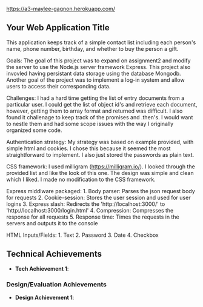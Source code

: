 https://a3-maylee-gagnon.herokuapp.com/

## Your Web Application Title
This application keeps track of a simple contact list including each person's name, phone number, birthday, and whether to buy the person a gift. 

Goals: The goal of this project was to expand on assignment2 and modify the server to use the Node.js server framework Express. This project also invovled having persistant data storage using the database Mongodb. Another goal of the project was to implement a log-in system and allow users to access their corresponding data.   

Challenges: I had a hard time getting the list of entry documents from a particular user. I could get the list of object id's and retrieve each document, however, getting them to array format and returned was difficult. I also found it challenage to keep track of the promises and .then's. I would want to nestle them and had some scope issues with the way I originally organized some code. 

Authentication strategy: My strategy was based on example provided, with simple html and cookies. I chose this because it seemed the most straightforward to implement. I also just stored the passwords as plain text. 

CSS framework: I used milligram (https://milligram.io/). I looked through the provided list and like the look of this one. The design was simple and clean which I liked. I made no modification to the CSS framework. 

Express middlware packaged: 
    1. Body parser: Parses the json request body for requests 
    2. Cookie-session: Stores the user session and used for user logins 
    3. Express slash: Redirects the 'http://localhost:3000/' to 'http://localhost:3000/login.html'
    4. Compression: Compresses the response for all requests 
    5. Response time: Times the requests in the servers and outputs it to the console

HTML Inputs/Fields: 
    1. Text
    2. Password
    3. Date 
    4. Checkbox

## Technical Achievements
- **Tech Achievement 1**: 


### Design/Evaluation Achievements
- **Design Achievement 1**: 